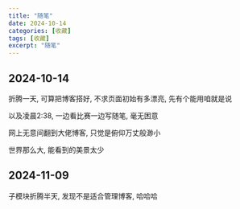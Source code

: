 ```yaml
---
title: "随笔"
date: 2024-10-14
categories: [收藏]
tags: [收藏]
excerpt: "随笔"
---
```


## 2024-10-14

折腾一天, 可算把博客搭好, 不求页面初始有多漂亮, 先有个能用咱就是说

以及凌晨2:38, 一边看比赛一边写随笔, 毫无困意

网上无意间翻到大佬博客, 只觉是俯仰万丈般渺小

世界那么大, 能看到的美景太少

## 2024-11-09

子模块折腾半天, 发现不是适合管理博客, 哈哈哈